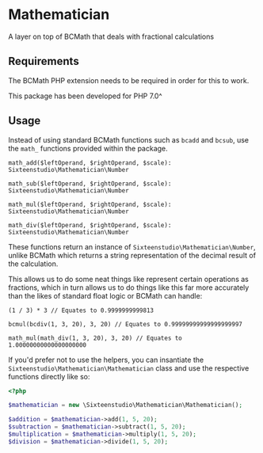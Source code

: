 # Mathematician
A layer on top of BCMath that deals with fractional calculations

## Requirements
The BCMath PHP extension needs to be required in order for this to work.

This package has been developed for PHP 7.0^

## Usage
Instead of using standard BCMath functions such as `bcadd` and `bcsub`, use the `math_` functions provided within the package.

`math_add($leftOperand, $rightOperand, $scale): Sixteenstudio\Mathematician\Number`

`math_sub($leftOperand, $rightOperand, $scale): Sixteenstudio\Mathematician\Number`

`math_mul($leftOperand, $rightOperand, $scale): Sixteenstudio\Mathematician\Number`

`math_div($leftOperand, $rightOperand, $scale): Sixteenstudio\Mathematician\Number`

These functions return an instance of `Sixteenstudio\Mathematician\Number`, unlike BCMath which returns a string representation of the decimal result of the calculation.

This allows us to do some neat things like represent certain operations as fractions, which in turn allows us to do things like this far more accurately than the likes of standard float logic or BCMath can handle:

`(1 / 3) * 3 // Equates to 0.9999999999813`

`bcmul(bcdiv(1, 3, 20), 3, 20) // Equates to 0.99999999999999999997`

`math_mul(math_div(1, 3, 20), 3, 20) // Equates to 1.00000000000000000000`

If you'd prefer not to use the helpers, you can insantiate the `Sixteenstudio\Mathematician\Mathematician` class and use the respective functions directly like so:

```php
<?php

$mathematician = new \Sixteenstudio\Mathematician\Mathematician();

$addition = $mathematician->add(1, 5, 20);
$subtraction = $mathematician->subtract(1, 5, 20);
$multiplication = $mathematician->multiply(1, 5, 20);
$division = $mathematician->divide(1, 5, 20);
```

